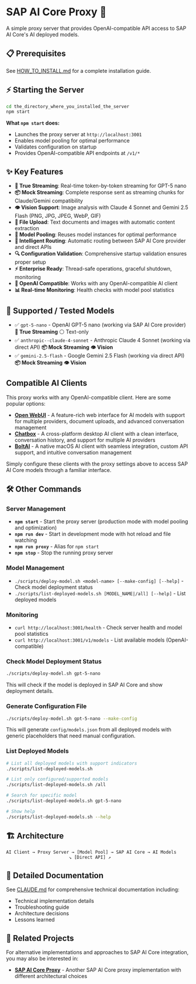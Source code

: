 # SAP AI Core Proxy 🚀

A simple proxy server that provides OpenAI-compatible API access to SAP AI Core's AI deployed models.



## 📋 Prerequisites

See [HOW_TO_INSTALL.md](./HOW_TO_INSTALL.md) for a complete installation guide.

## ⚡ Starting the Server

```bash
cd the_directory_where_you_installed_the_server
npm start
```

**What `npm start` does:**
- Launches the proxy server at `http://localhost:3001`
- Enables model pooling for optimal performance
- Validates configuration on startup
- Provides OpenAI-compatible API endpoints at `/v1/*`

## ✨ Key Features

- **🌊 True Streaming**: Real-time token-by-token streaming for GPT-5 nano
- **📦 Mock Streaming**: Complete response sent as streaming chunks for Claude/Gemini compatibility
- **👁️ Vision Support**: Image analysis with Claude 4 Sonnet and Gemini 2.5 Flash (PNG, JPG, JPEG, WebP, GIF)
- **📁 File Upload**: Text documents and images with automatic content extraction
- **🔄 Model Pooling**: Reuses model instances for optimal performance
- **🎯 Intelligent Routing**: Automatic routing between SAP AI Core provider and direct APIs
- **🔍 Configuration Validation**: Comprehensive startup validation ensures proper setup
- **⚡ Enterprise Ready**: Thread-safe operations, graceful shutdown, monitoring
- **🔧 OpenAI Compatible**: Works with any OpenAI-compatible AI client
- **📊 Real-time Monitoring**: Health checks with model pool statistics

## 🎯 Supported / Tested Models

- ✅ `gpt-5-nano` - OpenAI GPT-5 nano (working via SAP AI Core provider) **🌊 True Streaming** ⚪ Text-only
- ✅ `anthropic--claude-4-sonnet` - Anthropic Claude 4 Sonnet (working via direct API) **📦 Mock Streaming** **👁️ Vision**
- ✅ `gemini-2.5-flash` - Google Gemini 2.5 Flash (working via direct API) **📦 Mock Streaming** **👁️ Vision**

## Compatible AI Clients

This proxy works with any OpenAI-compatible client. Here are some popular options:

- **[Open WebUI](https://docs.openwebui.com/)** - A feature-rich web interface for AI models with support for multiple providers, document uploads, and advanced conversation management
- **[Chatbox](https://chatboxai.app/)** - A cross-platform desktop AI client with a clean interface, conversation history, and support for multiple AI providers
- **[BoltAI](https://boltai.com/)** - A native macOS AI client with seamless integration, custom API support, and intuitive conversation management

Simply configure these clients with the proxy settings above to access SAP AI Core models through a familiar interface.

## 🛠️ Other Commands

### Server Management

- **`npm start`** - Start the proxy server (production mode with model pooling and optimization)
- **`npm run dev`** - Start in development mode with hot reload and file watching
- **`npm run proxy`** - Alias for `npm start`
- **`npm stop`** - Stop the running proxy server

### Model Management

- `./scripts/deploy-model.sh <model-name> [--make-config] [--help]` - Check model deployment status
- `./scripts/list-deployed-models.sh [MODEL_NAME|/all] [--help]` - List deployed models

### Monitoring

- `curl http://localhost:3001/health` - Check server health and model pool statistics
- `curl http://localhost:3001/v1/models` - List available models (OpenAI-compatible)


### Check Model Deployment Status

```bash
./scripts/deploy-model.sh gpt-5-nano
```

This will check if the model is deployed in SAP AI Core and show deployment details.

### Generate Configuration File

```bash
./scripts/deploy-model.sh gpt-5-nano --make-config
```

This will generate `config/models.json` from all deployed models with generic placeholders that need manual configuration.

### List Deployed Models

```bash
# List all deployed models with support indicators
./scripts/list-deployed-models.sh

# List only configured/supported models
./scripts/list-deployed-models.sh /all

# Search for specific model
./scripts/list-deployed-models.sh gpt-5-nano

# Show help
./scripts/list-deployed-models.sh --help
```

## 🏗️ Architecture

```text
AI Client → Proxy Server → [Model Pool] → SAP AI Core → AI Models
                        ↘ [Direct API] ↗
```
## 📖 Detailed Documentation

See [CLAUDE.md](./CLAUDE.md) for comprehensive technical documentation including:

- Technical implementation details
- Troubleshooting guide
- Architecture decisions
- Lessons learned

## 🔗 Related Projects

For alternative implementations and approaches to SAP AI Core integration, you may also be interested in:

- **[SAP AI Core Proxy](https://github.com/kaimerklein/sap-ai-core-proxy)** - Another SAP AI Core proxy implementation with different architectural choices


